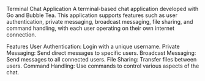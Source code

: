 Terminal Chat Application
A terminal-based chat application developed with Go and Bubble Tea. 
This application supports features such as user authentication, private messaging, broadcast messaging, file sharing, and command handling, with each user operating on their own internet connection.

Features
  User Authentication: Login with a unique username.
  Private Messaging: Send direct messages to specific users.
  Broadcast Messaging: Send messages to all connected users.
  File Sharing: Transfer files between users.
  Command Handling: Use commands to control various aspects of the chat.
